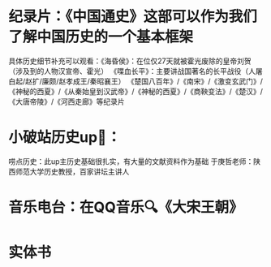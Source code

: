 # 纪录片：《中国通史》这部可以作为我们了解中国历史的一个基本框架
具体历史细节补充可以观看：《海昏侯》：在位仅27天就被霍光废除的皇帝刘贺（涉及到的人物汉宣帝、霍光）
《喋血长平》：主要讲战国著名的长平战役（人屠白起/赵扩/廉颇/赵孝成王/秦昭襄王）
《楚国八百年》/《南宋》/《激变玄武门》/《神秘的西夏》/《从秦始皇到汉武帝》/《神秘的西夏》/《商鞅变法》/《楚汉》/《大唐帝陵》/《河西走廊》等纪录片
# 小破站历史up🐷：
唠点历史：此up主历史基础很扎实，有大量的文献资料作为基础
于庚哲老师：陕西师范大学历史教授，百家讲坛主讲人
# 音乐电台：在QQ音乐🔍《大宋王朝》
# 实体书
